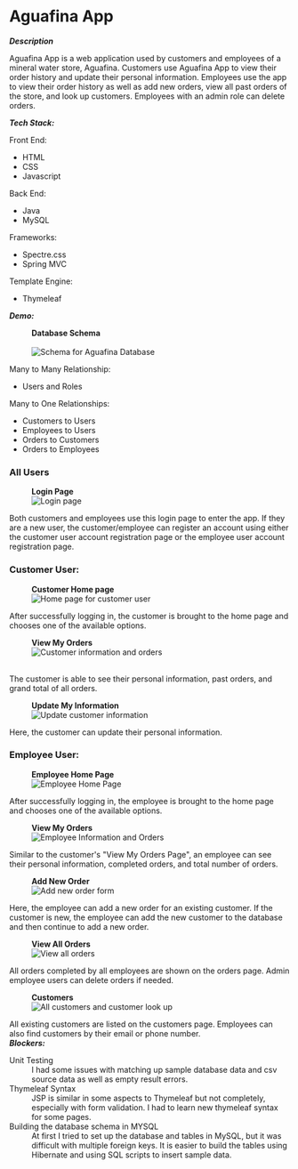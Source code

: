 # Aguafina App
<b><em>Description</em></b></br>

Aguafina App is a web application used by customers and employees of a mineral water store, Aguafina. Customers use Aguafina App to view their order history and update their personal information. Employees use the app to view their order history as well as add new orders, view all past orders of the store, and look up customers. Employees with an admin role can delete orders.

<b><em>Tech Stack:</em></b>

Front End:<br>
<ul>
  <li>HTML</li>
  <li>CSS</li>
  <li>Javascript</li>
 </ul>

Back End:</br>
<ul>
  <li>Java</li>
  <li>MySQL</li>
</ul>

Frameworks:</br>
<ul>
  <li>Spectre.css</li>
  <li>Spring MVC</li>
</ul>

Template Engine:</br>
<ul>
  <li>Thymeleaf</li>
</ul>

<b><em>Demo:</em></b></br>


<figure>
  <figcaption><b>Database Schema</b></figcaption></br>
  <img alt="Schema for Aguafina Database" src="screenshots/database_schema.png">
</figure>
Many to Many Relationship:
<ul>
  <li>Users and Roles</li>
</ul>

Many to One Relationships:
<ul>
  <li>Customers to Users</li>
  <li>Employees to Users</li>
  <li>Orders to Customers</li>
  <li>Orders to Employees</li>
</ul>


<h3><b>All Users</b></h3>

<figure>
  <figcaption><b>Login Page</b></figcaption>
  <img alt="Login page" src="screenshots/login_page.png">
</figure>
Both customers and employees use this login page to enter the app. If they are a new user, the customer/employee can register an account using either the customer user account registration page or the employee user account registration page.</br>

<h3><b>Customer User:</b></h3>
<figure>
  <figcaption><b>Customer Home page</b></figcaption>
  <img alt="Home page for customer user" src="screenshots/customer/home_customer.png">
</figure>
After successfully logging in, the customer is brought to the home page and chooses one of the available options.
</br>
<figure>
  <figcaption><b>View My Orders</b></figcaption>
  <img alt="Customer information and orders" src="screenshots/customer/customer_orders.png">
</figure>
</br>
The customer is able to see their personal information, past orders, and grand total of all orders.
</br>
<figure>
  <figcaption><b>Update My Information</b></figcaption>
  <img alt="Update customer information" src="screenshots/customer/update_customer_customer.png">
</figure>
Here, the customer can update their personal information.
</br>

<h3>Employee User:</h3>
<figure>
  <figcaption><b>Employee Home Page</b></figcaption>
  <img alt="Employee Home Page" src="screenshots/employee/home_employee.png">
</figure>
After successfully logging in, the employee is brought to the home page and chooses one of the available options.
</br>
<figure>
  <figcaption><b>View My Orders</b></figcaption>
  <img alt="Employee Information and Orders" src="screenshots/employee/employee_orders.png">
</figure>
Similar to the customer's "View My Orders Page", an employee can see their personal information, completed orders, and total number of orders.
</br>
<figure>
  <figcaption><b>Add New Order</b></figcaption>
  <img alt="Add new order form" src="screenshots/employee/create_order.png">
</figure>
Here, the employee can add a new order for an existing customer. If the customer is new, the employee can add the new customer to the database and then continue to add a new order.
</br>
<figure>
  <figcaption><b>View All Orders</b></figcaption>
  <img alt="View all orders" src="screenshots/employee/orders.png">
</figure>
All orders completed by all employees are shown on the orders page. Admin employee users can delete orders if needed.
</br>
<figure>
  <figcaption><b>Customers</b></figcaption>
  <img alt="All customers and customer look up" src="screenshots/employee/customers.png">
</figure>
All existing customers are listed on the customers page. Employees can also find customers by their email or phone number.
</br>
<b><em>Blockers:</em></b>
<dl>
<dt>Unit Testing</dt>
<dd>I had some issues with matching up sample database data and csv source data as well as empty result errors.</dd>
<dt>Thymeleaf Syntax</dt>
<dd>JSP is similar in some aspects to Thymeleaf but not completely, especially with form validation. I had to learn new thymeleaf syntax for some pages.</dd>
<dt>Building the database schema in MYSQL</dt>
<dd>At first I tried to set up the database and tables in MySQL, but it was difficult with multiple foreign keys. It is easier to build the tables using Hibernate and using SQL scripts to insert sample data.</dd>
</dl>
